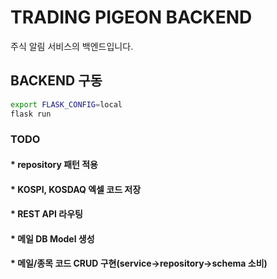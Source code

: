 # TRADING PIGEON BACKEND
주식 알림 서비스의 백엔드입니다.

## BACKEND 구동
``` bash
export FLASK_CONFIG=local
flask run
```

### TODO
#### * repository 패턴 적용
#### * KOSPI, KOSDAQ 엑셀 코드 저장
#### * REST API 라우팅
#### * 메일 DB Model 생성
#### * 메일/종목 코드 CRUD 구현(service->repository->schema 소비)